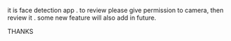 it is face detection app . to review please give permission to camera, then review it . some new feature will also add in future.

THANKS 
